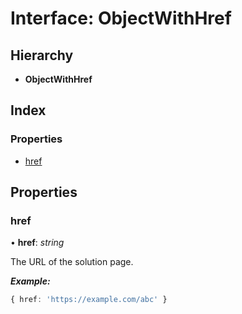 # Interface: ObjectWithHref

## Hierarchy

* **ObjectWithHref**

## Index

### Properties

* [href](page.objectwithhref.md#href)

## Properties

###  href

• **href**: *string*

The URL of the solution page.

***Example:***

```typescript
{ href: 'https://example.com/abc' }
```
